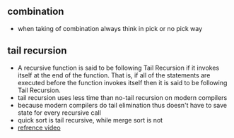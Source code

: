 ## combination
- when taking of combination always think in pick or no pick way

## tail recursion
-  A recursive function is said to be following Tail Recursion if it invokes itself at the end of the function. That is, if all of the statements are executed before the function invokes itself then it is said to be following Tail Recursion.
- tail recursion uses less time than no-tail recursion on modern compilers
- because modern compilers do tail elimination thus doesn't have to save state for every recursive call
- quick sort is tail recursive, while merge sort is not
- [refrence video](https://www.youtube.com/watch?v=fBxfQJ92fz8&list=PL0SWhLkCGuU9UWKj4QA4Xc-jbrsd-FN1a&index=8)
